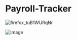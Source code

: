 # Payroll-Tracker


![firefox_tuB1WURqNr](https://github.com/AlexHappel/Payroll-Tracker/assets/156026228/24bc34db-41ea-4b42-b248-ce2ab40d789f)



![image](https://github.com/AlexHappel/Payroll-Tracker/assets/156026228/954173e4-956a-4656-94a8-011c06450472)
